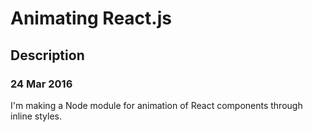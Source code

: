 # Animating React.js

## Description

### 24 Mar 2016

I'm making a Node module for animation of React components through inline styles.